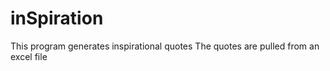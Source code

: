 # inSpiration
This program generates inspirational quotes 
The quotes are pulled from an excel file

